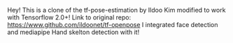 Hey! This is a clone of the tf-pose-estimation by Ildoo Kim modified to work with Tensorflow 2.0+!
Link to original repo: https://www.github.com/ildoonet/tf-openpose 
I integrated face detection and mediapipe Hand skelton detection with it!
